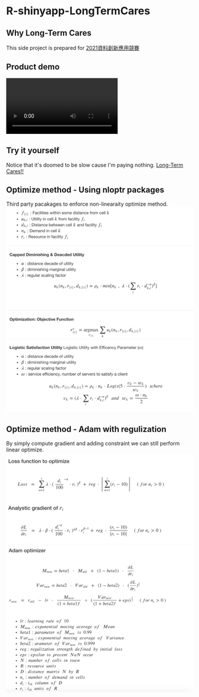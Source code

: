 


# R-shinyapp-LongTermCares

## Why Long-Term Cares
This side project is prepared for 
[2021資料創新應用競賽](https://opendata-contest.tca.org.tw)

## Product demo
![Product](https://user-images.githubusercontent.com/67900956/117104847-6d537480-adaf-11eb-8e79-be2ff9f374d8.mp4)

## Try it yourself
Notice that it's doomed to be slow cause I'm paying nothing. [Long-Term Cares!!](https://goverment.shinyapps.io/shinyapp/)

## Optimize method - Using nloptr packages
Third party pacakages to enforce non-linearaity optimize method.
![nonli_optimize method](/images/nonlinear_normal.png)
![nonli_optimize params](/images/nonlinear_logistic.png)
## Optimize method - Adam with regulization
By simply compute gradient and adding constraint we can still perform linear optimize.
![li_optimize method](/images/linear_loss_grad.png)
![li_optimize params](/images/linear_optimizer.png)
